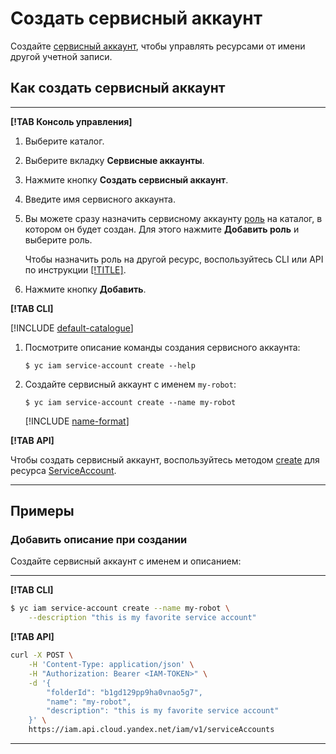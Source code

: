 # Создать сервисный аккаунт

Создайте [сервисный аккаунт](../../concepts/users/service-accounts.md), чтобы управлять ресурсами от имени другой учетной записи.

## Как создать сервисный аккаунт

---

**[!TAB Консоль управления]**

1. Выберите каталог.
2. Выберите вкладку **Сервисные аккаунты**.
3. Нажмите кнопку **Создать сервисный аккаунт**.
4. Введите имя сервисного аккаунта.
5. Вы можете сразу назначить сервисному аккаунту [роль](../../concepts/access-control/roles.md) на каталог, в котором он будет создан.
    Для этого нажмите **Добавить роль** и выберите роль.

    Чтобы назначить роль на другой ресурс, воспользуйтесь CLI или API по инструкции [[!TITLE]](assign-role-for-sa.md).
6. Нажмите кнопку **Добавить**.

**[!TAB CLI]**

[!INCLUDE [default-catalogue](../../../_includes/default-catalogue.md)]

1. Посмотрите описание команды создания сервисного аккаунта:

    ```
    $ yc iam service-account create --help
    ```

2. Создайте сервисный аккаунт с именем `my-robot`:

    ```
    $ yc iam service-account create --name my-robot
    ```

    [!INCLUDE [name-format](../../../_includes/name-format.md)]

**[!TAB API]**

Чтобы создать сервисный аккаунт, воспользуйтесь методом [create](../../api-ref/ServiceAccount/create.md) для ресурса [ServiceAccount](../../api-ref/ServiceAccount/index.md).

---


## Примеры

### Добавить описание при создании

Создайте сервисный аккаунт с именем и описанием:

---

**[!TAB CLI]**

```bash
$ yc iam service-account create --name my-robot \
    --description "this is my favorite service account"
```

**[!TAB API]**

```bash
curl -X POST \
    -H 'Content-Type: application/json' \
    -H "Authorization: Bearer <IAM-TOKEN>" \
    -d '{
        "folderId": "b1gd129pp9ha0vnao5g7",
        "name": "my-robot",
        "description": "this is my favorite service account"
    }' \
    https://iam.api.cloud.yandex.net/iam/v1/serviceAccounts
```

---